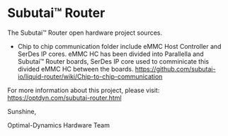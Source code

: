 # Subutai™ Router
The Subutai™ Router open hardware project sources.

- Chip to chip communication folder include eMMC Host Controller and SerDes IP cores. eMMC HC has been divided into Parallella and Subutai™ Router boards, SerDes IP core used to comminicate this divided eMMC HC between the boards. https://github.com/subutai-io/liquid-router/wiki/Chip-to-chip-communication


For more information about this project, please visit: https://optdyn.com/subutai-router.html


Sunshine,


Optimal-Dynamics Hardware Team
